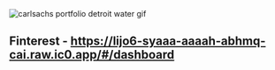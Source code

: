 <div style={{
  display: "flex",
  width: "100%",
  justifyContent: "center"
}}>
  <img style={{display: "flex", justifyContent: "center"}} src="https://media.giphy.com/media/iEoeBE7wWUtAbJZb7w/giphy.gif" alt="carlsachs portfolio detroit water gif" />
</div>

## Finterest - https://lijo6-syaaa-aaaah-abhmq-cai.raw.ic0.app/#/dashboard


<!--
**carlsachs/carlsachs** is a ✨ _special_ ✨ repository because its `README.md` (this file) appears on your GitHub profile.

Here are some ideas to get you started:

- 🔭 I’m currently working on ...
- 🌱 I’m currently learning ...
- 👯 I’m looking to collaborate on ...
- 🤔 I’m looking for help with ...
- 💬 Ask me about ...
- 📫 How to reach me: ...
- 😄 Pronouns: ...
- ⚡ Fun fact: ...
-->
